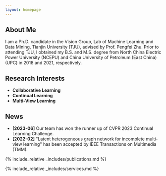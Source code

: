 ```yaml
---
layout: homepage
---
```


## About Me

I am a Ph.D. candidate in the Vision Group, Lab of Machine Learning and Data Mining, Tianjin University (TJU), advised by Prof. Pengfei Zhu. Prior to attending TJU, I obtained my B.S. and M.S. degree from North China Electric Power University (NCEPU) and China University of Petroleum (East China) (UPC) in 2018 and 2021, respectively.

## Research Interests

- **Collaborative Learning**
- **Continual Learning**
- **Multi-View Learning**
  
## News

- **[2023-06]** Our team has won the runner up of CVPR 2023 Continual Learning Challenge.
- **[2022-02]** "Latent heterogeneous graph network for incomplete multi-view learning" has been accepted by IEEE Transactions on Multimedia (TMM).


{% include_relative _includes/publications.md %}

{% include_relative _includes/services.md %}
